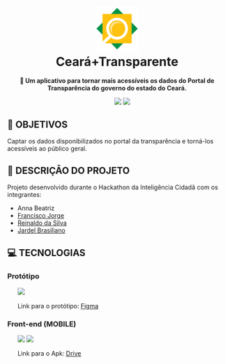 <h1 align="center">
<img src="./demo/icone.png" width="100"/><br>
Ceará+Transparente
</h1>
<p align="center"><b>🧐️ Um aplicativo para tornar mais acessíveis os dados do Portal de Transparência do governo do estado do Ceará.</b>
<ul align="center">
    <img src="https://img.shields.io/static/v1?label=Status&message=40%&labelColor=%2306121f&style=flat-square&color=%23ebcc05">
    <img src="https://img.shields.io/static/v1?label=License&message=MIT&labelColor=%2306121f&style=flat-square&color=%23e60000">
</ul>
</p>

## 🚀 OBJETIVOS
Captar os dados disponibilizados no portal da transparência e torná-los acessíveis ao público geral.

## 🎲 DESCRIÇÂO DO PROJETO
Projeto desenvolvido durante o Hackathon da Inteligência Cidadã com os integrantes:
<ul>
    <li>Anna Beatriz</li>
    <li><a target="_blank" href="https://www.linkedin.com/in/fco-jorge-m-junior/">Francisco Jorge</a></li>
    <li><a target="_blank" href="https://github.com/kingnaldoo">Reinaldo da Silva</a></li>
    <li><a target="_blank" href="https://github.com/JardelBrasiliano">Jardel Brasiliano</a></li>
</ul> 

## 💻 TECNOLOGIAS

### Protótipo
<ul>
    <img src="https://cdn.worldvectorlogo.com/logos/figma-1.svg" height="30">
    <p>Link para o protótipo: <a target="_blank" href="https://www.figma.com/file/oTLG5YgK9nnXzOlQdvGfiy/Hackathon-da-Inteligencia-Cidada?node-id=0%3A1">Figma</a></p>
</ul>

### Front-end (MOBILE)
<ul>
    <img src="https://cdn.worldvectorlogo.com/logos/flutter.svg" height="30">
    <img src="https://cdn.worldvectorlogo.com/logos/dart.svg" height="30">
    <p>Link para o Apk: <a target="_blank" href="https://drive.google.com/drive/folders/10QOjgqEg4Y-Xk_gq1p6X0QuYLWqaEDLD?usp=sharing">Drive</a></p>
</ul>
